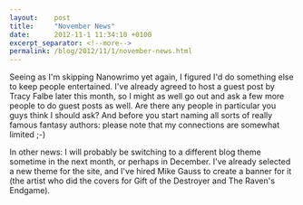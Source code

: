 ```yaml
---
layout:    post
title:     "November News"
date:      2012-11-1 11:34:10 +0100
excerpt_separator: <!--more-->
permalink: /blog/2012/11/1/november-news.html
---
```


Seeing as I'm skipping Nanowrimo yet again, I figured I'd do something else to keep people entertained. I've already agreed to host a guest post by Tracy Falbe later this month, so I might as well go out and ask a few more people to do guest posts as well. Are there any people in particular you guys think I should ask? And before you start naming all sorts of really famous fantasy authors: please note that my connections are somewhat limited ;-)

<!--more-->
In other news: I will probably be switching to a different blog theme sometime in the next month, or perhaps in December. I've already selected a new theme for the site, and I've hired Mike Gauss to create a banner for it (the artist who did the covers for Gift of the Destroyer and The Raven's Endgame).